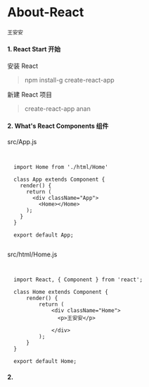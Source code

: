 # About-React

`王安安`

#### 1. React Start 开始

安装 React
> npm install-g create-react-app

新建 React 项目
> create-react-app anan

#### 2. What's React Components  组件

src/App.js
```


  import Home from './html/Home'

  class App extends Component {
    render() {
      return (
        <div className="App">
          <Home></Home>
      );
    }
  }

  export default App;


```

src/html/Home.js
```


  import React, { Component } from 'react';

  class Home extends Component {
      render() {
          return (
              <div className="Home">
                <p>王安安</p>

              </div>
          );
      }
  }

  export default Home;
```

#### 2. 
